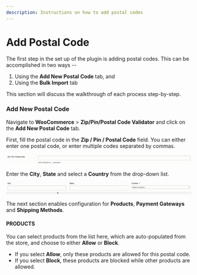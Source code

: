 ```yaml
---
description: Instructions on how to add postal codes
---
```


# Add Postal Code

The first step in the set up of the plugin is adding postal codes. This can be accomplished in two ways -- 

1. Using the **Add New Postal Code** tab, and
2. Using the **Bulk Import** tab

This section will discuss the walkthrough of each process step-by-step.

### Add New Postal Code

Navigate to **WooCommerce** &gt; **Zip/Pin/Postal Code Validator** and click on the **Add New Postal Code** tab.

First, fill the postal code in the **Zip / Pin / Postal Code** field. You can either enter one postal code, or enter multiple codes separated by commas.

![](.gitbook/assets/screen-recording-2020-03-18-at-3.26.54-pm.gif)

Enter the **City**, **State** and select a **Country** from the drop-down list.

![](.gitbook/assets/screen-recording-2020-03-18-at-3.34.49-pm.gif)

The next section enables configuration for **Products**, **Payment Gateways** and **Shipping Methods**.

#### PRODUCTS

You can select products from the list here, which are auto-populated from the store, and choose to either **Allow** or **Block**. 

* If you select **Allow**, only these products are allowed for this postal code.
* If you select **Block**, these products are blocked while other products are allowed.





